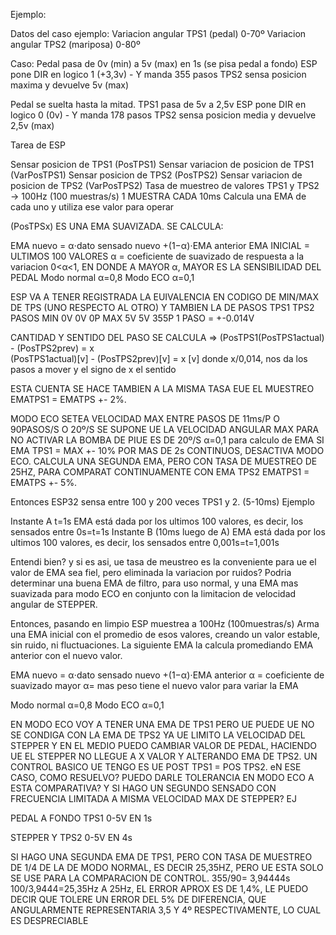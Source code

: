Ejemplo:

Datos del caso ejemplo:
Variacion angular TPS1 (pedal) 0-70º
Variacion angular TPS2 (mariposa) 0-80º

Caso:
Pedal pasa de 0v (min) a 5v (max) en 1s (se pisa pedal a fondo)
ESP pone DIR en logico 1 (+3,3v) - Y manda 355 pasos 
TPS2 sensa posicion maxima y devuelve 5v (max)

Pedal se suelta hasta la mitad.
TPS1 pasa de 5v a 2,5v
ESP pone DIR en logico 0 (0v) - Y manda 178 pasos
TPS2 sensa posicion media y devuelve 2,5v (max)


Tarea de ESP

Sensar posicion de TPS1 (PosTPS1)
Sensar variacion de posicion de TPS1 (VarPosTPS1)
Sensar posicion de TPS2 (PosTPS2)
Sensar variacion de posicion de TPS2 (VarPosTPS2)
Tasa de muestreo de valores TPS1 y TPS2 -> 100Hz (100 muestras/s) 1 MUESTRA CADA 10ms
Calcula una EMA de cada uno y utiliza ese valor para operar

(PosTPSx) ES UNA EMA SUAVIZADA.
SE CALCULA:

EMA nuevo = α⋅dato sensado nuevo +(1−α)⋅EMA anterior
EMA INICIAL = ULTIMOS 100 VALORES
​α = coeficiente de suavizado de respuesta a la variacion
0<α<1, EN DONDE A MAYOR α, MAYOR ES LA SENSIBILIDAD DEL PEDAL
Modo normal α=0,8
Modo ECO    α=0,1 

ESP VA A TENER REGISTRADA LA EUIVALENCIA EN CODIGO DE MIN/MAX DE TPS (UNO RESPECTO AL OTRO) Y TAMBIEN LA DE PASOS
    TPS1  TPS2   PASOS
MIN  0V    0V      0P
MAX  5V    5V     355P
1 PASO = +-0.014V

CANTIDAD Y SENTIDO DEL PASO SE CALCULA => (PosTPS1(PosTPS1actual) - (PosTPS2prev) = x  
(PosTPS1actual)[v] - (PosTPS2prev)[v] = x [v] donde x/0,014, nos da los pasos a mover y el signo de x el sentido

ESTA CUENTA SE HACE TAMBIEN A LA MISMA TASA EUE EL MUESTREO
EMATPS1 = EMATPS +- 2%.

MODO ECO 
SETEA VELOCIDAD MAX ENTRE PASOS DE 11ms/P O 90PASOS/S O 20º/S 
SE SUPONE UE LA VELOCIDAD ANGULAR MAX PARA NO ACTIVAR LA BOMBA DE PIUE ES DE 20º/S
α=0,1 para calculo de EMA
SI EMA TPS1 = MAX +- 10% POR MAS DE 2s CONTINUOS, DESACTIVA MODO ECO.
CALCULA UNA SEGUNDA EMA, PERO CON TASA DE MUESTREO DE 25HZ, PARA COMPARAT CONTINUAMENTE CON EMA TPS2
EMATPS1 = EMATPS +- 5%.






Entonces ESP32 sensa entre 100 y 200 veces TPS1 y 2. (5-10ms)
Ejemplo

Instante A t=1s
EMA está dada por los ultimos 100 valores, es decir, los sensados entre  0s=t=1s
Instante B (10ms luego de A)
EMA está dada por los ultimos 100 valores, es decir, los sensados entre  0,001s=t=1,001s

Entendi bien?
y si es asi, ue tasa de meustreo es la conveniente para ue el valor de EMA sea fiel, pero eliminada la variacion por ruidos?
Podria determinar una buena EMA de filtro, para uso normal, y una EMA mas suavizada para modo ECO en conjunto con la limitacion de velocidad angular de STEPPER.

Entonces, pasando en limpio
ESP muestrea a  100Hz (100muestras/s) 
Arma una EMA inicial con el promedio de esos valores, creando un valor estable, sin ruido, ni fluctuaciones.
La siguiente EMA la calcula promediando EMA anterior con el nuevo valor.


EMA nuevo = α⋅dato sensado nuevo +(1−α)⋅EMA anterior
​α = coeficiente de suavizado
mayor α= mas peso tiene el nuevo valor para variar la EMA

Modo normal α=0,8
Modo ECO    α=0,1


EN MODO ECO VOY A TENER UNA EMA DE TPS1 PERO UE PUEDE UE NO SE CONDIGA CON LA EMA DE TPS2 YA UE LIMITO LA VELOCIDAD DEL STEPPER Y EN EL MEDIO PUEDO CAMBIAR VALOR DE PEDAL, HACIENDO UE EL STEPPER NO LLEGUE A X VALOR Y ALTERANDO EMA DE TPS2. UN CONTROL BASICO UE TENGO ES UE POST TPS1 = POS TPS2.
eN ESE CASO, COMO RESUELVO? PUEDO DARLE TOLERANCIA EN MODO ECO A ESTA COMPARATIVA?
Y SI HAGO UN SEGUNDO SENSADO CON FRECUENCIA LIMITADA A MISMA VELOCIDAD MAX DE STEPPER?
EJ

PEDAL A FONDO TPS1
0-5V EN 1s

STEPPER Y TPS2 
0-5V EN 4s

SI HAGO UNA SEGUNDA EMA DE TPS1, PERO CON TASA DE MUESTREO DE 1/4 DE LA DE MODO NORMAL, ES DECIR 25,35HZ, PERO UE ESTA SOLO SE USE PARA LA COMPARACION DE CONTROL. 
355/90= 3,94444s
100/3,9444=25,35Hz
A 25Hz, EL ERROR APROX ES DE 1,4%, LE PUEDO DECIR QUE TOLERE UN ERROR DEL 5% DE DIFERENCIA, QUE ANGULARMENTE REPRESENTARIA 3,5 Y 4º RESPECTIVAMENTE, LO CUAL ES DESPRECIABLE
